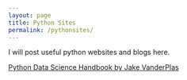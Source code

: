 ```yaml
---
layout: page
title: Python Sites
permalink: /pythonsites/
---
```


I will post useful python websites and blogs here.

[Python Data Science Handbook by Jake VanderPlas](https://www.safaribooksonline.com/library/view/python-data-science/9781491912126/)
